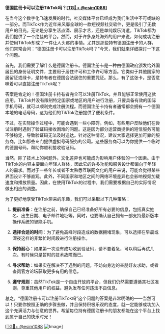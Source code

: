 **德国註冊卡可以注册TikTok吗？[[TG💪+ @esim1088](https://t.me/s/esim1088)]**

在当今这个数字化飞速发展的时代，社交媒体平台已经成为我们生活中不可或缺的一部分。而TikTok作为近年来风靡全球的一款短视频社交软件，更是吸引了无数用户的目光。无论是分享生活点滴、展示才艺，还是单纯娱乐消遣，TikTok都为我们提供了一个绝佳的平台。然而，对于许多身处海外的用户来说，如何成功注册并使用TikTok却成了一件让人头疼的事情。尤其是那些持有德国注册卡的人群，他们常常会问：“德国注册卡可以注册TikTok吗？”今天，我们就来详细探讨一下这个问题。

首先，我们需要了解什么是德国注册卡。德国注册卡是一种由德国政府颁发给外国居民的身份证明文件，主要用于居住许可和工作许可等方面。它类似于其他国家的居留证或绿卡，是持有者在德国合法居住的重要凭证。那么，有了这张卡，是否意味着可以直接注册TikTok呢？

答案是肯定的！德国注册卡持有者完全可以注册TikTok，并且能够正常使用这款应用。TikTok并没有限制特定国家或地区的用户进行注册，只要具备有效的国际手机号码，就可以顺利完成注册流程。而德国注册卡持有者通常都会拥有一个德国本地的电话号码，这为他们的TikTok注册提供了便利条件。

不过，在实际操作过程中，可能会遇到一些小障碍。例如，有些用户反映他们在尝试注册时遇到了验证码接收困难的问题。这是因为部分运营商提供的短信服务可能不够稳定，导致验证码无法及时送达。针对这种情况，建议大家选择更加可靠的服务商，比如那些专门提供虚拟号码服务的公司。这些服务商可以为你提供一个临时的德国号码，帮助你顺利接收验证码。

当然，除了技术上的问题外，文化差异也可能成为影响用户体验的一个因素。由于TikTok的内容主要面向年轻人群体，因此它的许多功能和服务设计都偏向于年轻人的需求。而对于一些年长或者不太熟悉互联网文化的用户来说，可能会觉得某些界面设计不够直观。此外，不同国家和地区之间的网络环境差异也会影响视频加载速度和播放质量。因此，在使用TikTok的过程中，我们需要根据自己的实际情况做出相应的调整。

为了更好地享受TikTok带来的乐趣，我们可以采取以下几种策略：

1. **提前准备**：在注册之前，确保自己已经准备好所有必要的信息，包括真实姓名、出生日期、电子邮件地址等。同时，也要确认自己拥有一部支持最新版本操作系统的智能手机。

2. **选择合适的时间**：为了避免高峰时段造成的数据拥堵现象，可以选择在早晨或深夜这样的非繁忙时间段进行注册操作。

3. **保持耐心**：如果第一次没有成功收到验证码，请不要着急，可以稍后再试几次。有时候只是暂时的技术故障而已。

4. **寻求帮助**：如果实在解决不了遇到的问题，不妨向身边的亲朋好友求助，或者查阅官方论坛获取更多有用的信息。

5. **遵守规则**：虽然TikTok是一个自由开放的平台，但我们仍然需要遵循其社区准则，尊重其他用户的权益，避免发布任何违法不良信息。

总之，“德国注册卡可以注册TikTok吗”这个问题的答案是非常明确的——当然可以！只要你按照正确的步骤去做，并且保持积极乐观的态度，就一定能够成功加入这个充满活力与创意的世界。希望每位持有德国注册卡的朋友都能在这个平台上找到属于自己的快乐时光！

[[TG💪+ @esim1088](https://t.me/s/esim1088) ![Image](https://i.postimg.cc/4NQfJmqS/Snipaste-2025-05-13-00-14-12.png)]